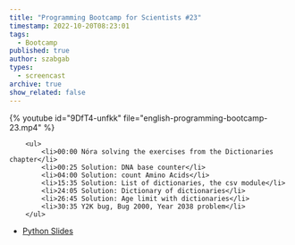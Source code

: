 ```yaml
---
title: "Programming Bootcamp for Scientists #23"
timestamp: 2022-10-20T08:23:01
tags:
  - Bootcamp
published: true
author: szabgab
types:
  - screencast
archive: true
show_related: false
---
```



{% youtube id="9DfT4-unfkk" file="english-programming-bootcamp-23.mp4" %}

        <ul>
            <li>00:00 Nóra solving the exercises from the Dictionaries chapter</li>
            <li>00:25 Solution: DNA base counter</li>
            <li>04:00 Solution: count Amino Acids</li>
            <li>15:35 Solution: List of dictionaries, the csv module</li>
            <li>24:05 Solution: Dictionary of dictionaries</li>
            <li>26:45 Solution: Age limit with dictionaries</li>
            <li>30:35 Y2K bug, Bug 2000, Year 2038 problem</li>
        </ul>

* [Python Slides](/slides/python)

